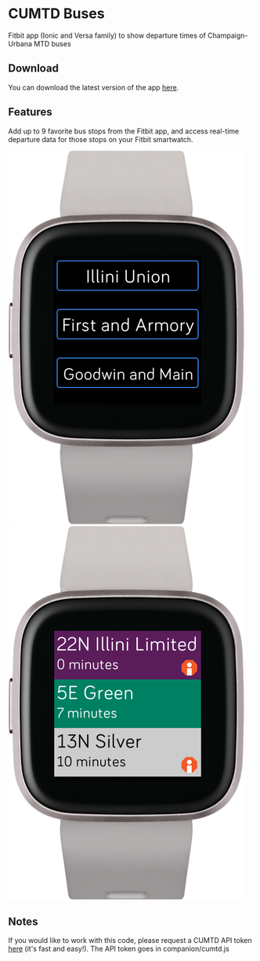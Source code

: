 # CUMTD Buses

Fitbit app (Ionic and Versa family) to show departure times of Champaign-Urbana MTD buses

## Download

You can download the latest version of the app [here](https://gallery.fitbit.com/details/d5eb851d-682d-436d-b03a-27c1aaddb26f).

## Features

Add up to 9 favorite bus stops from the Fitbit app, and access real-time departure data for those stops on your Fitbit smartwatch.

![menu screenshot](screenshots/menu.png "Choose a stop")
![departures screenshot](screenshots/departures.png "View departures")

## Notes

If you would like to work with this code, please request a CUMTD API token [here](https://developer.cumtd.com/) (it's fast and easy!). The API token goes in companion/cumtd.js
